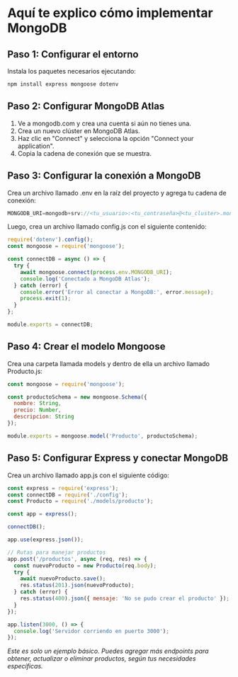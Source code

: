 # Aquí te explico cómo implementar MongoDB

## Paso 1: Configurar el entorno

Instala los paquetes necesarios ejecutando:

~~~~js
npm install express mongoose dotenv
~~~~

## Paso 2: Configurar MongoDB Atlas

1. Ve a mongodb.com y crea una cuenta si aún no tienes una.
2. Crea un nuevo clúster en MongoDB Atlas.
3. Haz clic en "Connect" y selecciona la opción "Connect your application".
4. Copia la cadena de conexión que se muestra.

## Paso 3: Configurar la conexión a MongoDB

Crea un archivo llamado .env en la raíz del proyecto y agrega tu cadena de conexión:

~~~~js
MONGODB_URI=mongodb+srv://<tu_usuario>:<tu_contraseña>@<tu_cluster>.mongodb.net/<tu_base_de_datos>?retryWrites=true&w=majority
~~~~

Luego, crea un archivo llamado config.js con el siguiente contenido:

~~~~js
require('dotenv').config();
const mongoose = require('mongoose');

const connectDB = async () => {
  try {
    await mongoose.connect(process.env.MONGODB_URI);
    console.log('Conectado a MongoDB Atlas');
  } catch (error) {
    console.error('Error al conectar a MongoDB:', error.message);
    process.exit(1);
  }
};

module.exports = connectDB;
~~~~

## Paso 4: Crear el modelo Mongoose

Crea una carpeta llamada models y dentro de ella un archivo llamado Producto.js:

~~~~js
const mongoose = require('mongoose');

const productoSchema = new mongoose.Schema({
  nombre: String,
  precio: Number,
  descripcion: String
});

module.exports = mongoose.model('Producto', productoSchema);
~~~~

## Paso 5: Configurar Express y conectar MongoDB

Crea un archivo llamado app.js con el siguiente código:

~~~~js
const express = require('express');
const connectDB = require('./config');
const Producto = require('./models/producto');

const app = express();

connectDB();

app.use(express.json());

// Rutas para manejar productos
app.post('/productos', async (req, res) => {
  const nuevoProducto = new Producto(req.body);
  try {
    await nuevoProducto.save();
    res.status(201).json(nuevoProducto);
  } catch (error) {
    res.status(400).json({ mensaje: 'No se pudo crear el producto' });
  }
});

app.listen(3000, () => {
  console.log('Servidor corriendo en puerto 3000');
});
~~~~

*Este es solo un ejemplo básico. Puedes agregar más endpoints para obtener, actualizar o eliminar productos, según tus necesidades específicas.*
